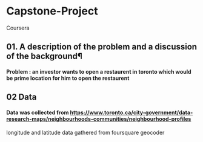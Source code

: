 # Capstone-Project
Coursera
## 01. A description of the problem and a discussion of the background¶
#### Problem : an investor wants to open a restaurent in toronto which would be prime location for him to open the restaurent

## 02 Data 
#### Data was collected from https://www.toronto.ca/city-government/data-research-maps/neighbourhoods-communities/neighbourhood-profiles
longitude and latitude data gathered from foursquare geocoder 

